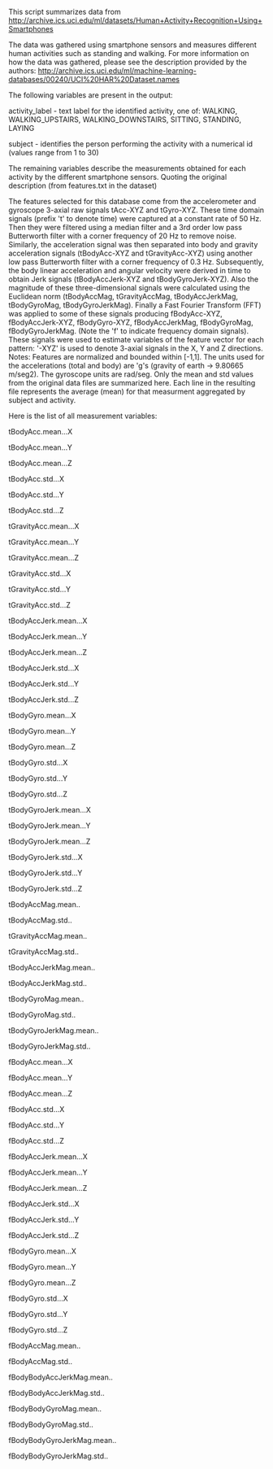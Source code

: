 This script summarizes data from http://archive.ics.uci.edu/ml/datasets/Human+Activity+Recognition+Using+Smartphones

The data was gathered using smartphone sensors and measures different human activities such as standing and walking. For more information on how the data was gathered, please see the description provided by the authors: http://archive.ics.uci.edu/ml/machine-learning-databases/00240/UCI%20HAR%20Dataset.names

The following variables are present in the output:

activity_label - text label for the identified activity, one of: WALKING, WALKING_UPSTAIRS, WALKING_DOWNSTAIRS, SITTING, STANDING, LAYING

subject - identifies the person performing the activity with a numerical id (values range from 1 to 30)

The remaining variables describe the measurements obtained for each activity by the different smartphone sensors. Quoting the original description (from features.txt in the dataset)

The features selected for this database come from the accelerometer and gyroscope 3-axial raw signals tAcc-XYZ and tGyro-XYZ. These time domain signals (prefix 't' to denote time) were captured at a constant rate of 50 Hz. Then they were filtered using a median filter and a 3rd order low pass Butterworth filter with a corner frequency of 20 Hz to remove noise. Similarly, the acceleration signal was then separated into body and gravity acceleration signals (tBodyAcc-XYZ and tGravityAcc-XYZ) using another low pass Butterworth filter with a corner frequency of 0.3 Hz.
Subsequently, the body linear acceleration and angular velocity were derived in time to obtain Jerk signals (tBodyAccJerk-XYZ and tBodyGyroJerk-XYZ). Also the magnitude of these three-dimensional signals were calculated using the Euclidean norm (tBodyAccMag, tGravityAccMag, tBodyAccJerkMag, tBodyGyroMag, tBodyGyroJerkMag).
Finally a Fast Fourier Transform (FFT) was applied to some of these signals producing fBodyAcc-XYZ, fBodyAccJerk-XYZ, fBodyGyro-XYZ, fBodyAccJerkMag, fBodyGyroMag, fBodyGyroJerkMag. (Note the 'f' to indicate frequency domain signals).
These signals were used to estimate variables of the feature vector for each pattern:
'-XYZ' is used to denote 3-axial signals in the X, Y and Z directions.
Notes:
Features are normalized and bounded within [-1,1].
The units used for the accelerations (total and body) are 'g's (gravity of earth -> 9.80665 m/seg2).
The gyroscope units are rad/seg.
Only the mean and std values from the original data files are summarized here. Each line in the resulting file represents the average (mean) for that measurment aggregated by subject and activity.

Here is the list of all measurement variables:

tBodyAcc.mean...X

tBodyAcc.mean...Y

tBodyAcc.mean...Z

tBodyAcc.std...X

tBodyAcc.std...Y

tBodyAcc.std...Z

tGravityAcc.mean...X

tGravityAcc.mean...Y

tGravityAcc.mean...Z

tGravityAcc.std...X

tGravityAcc.std...Y

tGravityAcc.std...Z

tBodyAccJerk.mean...X

tBodyAccJerk.mean...Y

tBodyAccJerk.mean...Z

tBodyAccJerk.std...X

tBodyAccJerk.std...Y

tBodyAccJerk.std...Z

tBodyGyro.mean...X

tBodyGyro.mean...Y

tBodyGyro.mean...Z

tBodyGyro.std...X

tBodyGyro.std...Y

tBodyGyro.std...Z

tBodyGyroJerk.mean...X

tBodyGyroJerk.mean...Y

tBodyGyroJerk.mean...Z

tBodyGyroJerk.std...X

tBodyGyroJerk.std...Y

tBodyGyroJerk.std...Z

tBodyAccMag.mean..

tBodyAccMag.std..

tGravityAccMag.mean..

tGravityAccMag.std..

tBodyAccJerkMag.mean..

tBodyAccJerkMag.std..

tBodyGyroMag.mean..

tBodyGyroMag.std..

tBodyGyroJerkMag.mean..

tBodyGyroJerkMag.std..

fBodyAcc.mean...X

fBodyAcc.mean...Y

fBodyAcc.mean...Z

fBodyAcc.std...X

fBodyAcc.std...Y

fBodyAcc.std...Z

fBodyAccJerk.mean...X

fBodyAccJerk.mean...Y

fBodyAccJerk.mean...Z

fBodyAccJerk.std...X

fBodyAccJerk.std...Y

fBodyAccJerk.std...Z

fBodyGyro.mean...X

fBodyGyro.mean...Y

fBodyGyro.mean...Z

fBodyGyro.std...X

fBodyGyro.std...Y

fBodyGyro.std...Z

fBodyAccMag.mean..

fBodyAccMag.std..

fBodyBodyAccJerkMag.mean..

fBodyBodyAccJerkMag.std..

fBodyBodyGyroMag.mean..

fBodyBodyGyroMag.std..

fBodyBodyGyroJerkMag.mean..

fBodyBodyGyroJerkMag.std..
